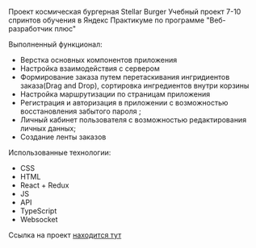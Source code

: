 Проект космическая бургерная Stellar Burger
Учебный проект 7-10 спринтов обучения в Яндекс Практикуме по программе "Веб-разработчик плюс"

Выполненный функционал:
* Верстка основных компонентов приложения
* Настройка взаимодействия с сервером
* Формирование заказа путем перетаскивания ингридиентов заказа(Drag and Drop), сортировка ингредиентов внутри корзины
* Настройка маршрутизации по страницам приложения
* Регистрация и авторизация в приложении с возможностью восстановления забытого пароля ;
* Личный кабинет пользователя с возможностью редактирования личных данных;
* Создание ленты заказов

Использованные технологии:
* CSS
* HTML
* React + Redux
* JS
* API
* TypeScript
* Websocket

Ссылка на проект [находится тут](https://simplex83.github.io/React-Burger/)













